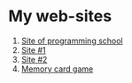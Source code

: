# My web-sites
1) <a href="https://duxoo.github.io/ProgrammingSchool/">Site of programming school</a><br>
2) <a href="https://duxoo.github.io/WindPower/">Site #1</a><br>
3) <a href="https://duxoo.github.io/Hills/">Site #2</a><br>
4) <a href="https://duxoo.github.io/CardGame/">Memory card game</a><br>
